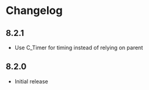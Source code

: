 # Changelog

## 8.2.1

- Use C_Timer for timing instead of relying on parent

## 8.2.0

- Initial release